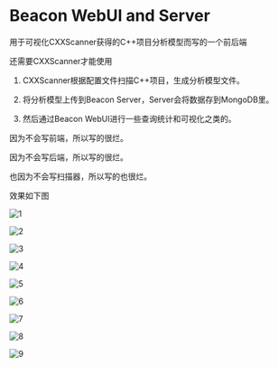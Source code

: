 # Beacon WebUI and Server
用于可视化CXXScanner获得的C++项目分析模型而写的一个前后端

还需要CXXScanner才能使用

1. CXXScanner根据配置文件扫描C++项目，生成分析模型文件。

2. 将分析模型上传到Beacon Server，Server会将数据存到MongoDB里。

3. 然后通过Beacon WebUI进行一些查询统计和可视化之类的。

因为不会写前端，所以写的很烂。

因为不会写后端，所以写的很烂。

也因为不会写扫描器，所以写的也很烂。

效果如下图

![1](./image/1.png)

![2](./image/2.png)

![3](./image/3.png)

![4](./image/4.png)

![5](./image/5.png)

![6](./image/6.png)

![7](./image/7.png)

![8](./image/8.png)

![9](./image/9.png)